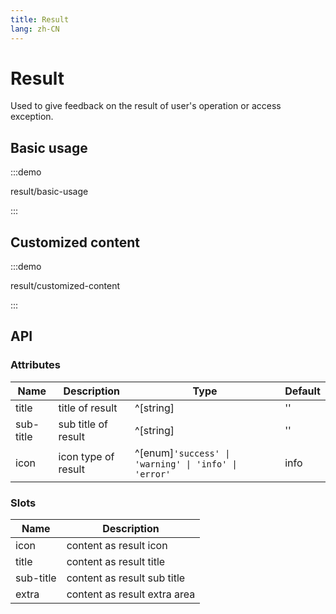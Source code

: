 ```yaml
---
title: Result
lang: zh-CN
---
```


# Result

Used to give feedback on the result of user's operation or access exception.

## Basic usage

:::demo

result/basic-usage

:::

## Customized content

:::demo

result/customized-content

:::

## API

### Attributes

| Name      | Description         | Type                                                 | Default |
| --------- | ------------------- | ---------------------------------------------------- | ------- |
| title     | title of result     | ^[string]                                            | ''      |
| sub-title | sub title of result | ^[string]                                            | ''      |
| icon      | icon type of result | ^[enum]`'success' \| 'warning' \| 'info' \| 'error'` | info    |

### Slots

| Name      | Description                  |
| --------- | ---------------------------- |
| icon      | content as result icon       |
| title     | content as result title      |
| sub-title | content as result sub title  |
| extra     | content as result extra area |

